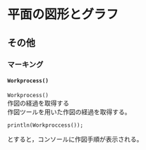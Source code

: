 # 平面の図形とグラフ  
## その他  
### マーキング  
#### `Workprocess()`  
`Workprocess()`  
作図の経過を取得する  
作図ツールを用いた作図の経過を取得する。  
```  
println(Workproccess());  
```  
とすると，コンソールに作図手順が表示される。
